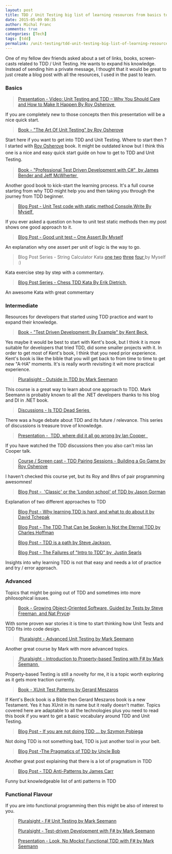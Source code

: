 ```yaml
---
layout: post
title: TDD / Unit Testing big list of learning resources from basics to advanced topics
date: 2015-05-09 00:35
author: Michal Franc
comments: true
categories: [Tech]
tags: [tdd]
permalink: /unit-testing/tdd-unit-testing-big-list-of-learning-resources-from-basics-to-advanced-topics/
---
```

One of my fellow dev friends asked about a set of links, books, screen-casts related to TDD / Unit Testing. He wants to expand his knowledge. Instead of sending him a private message, I thought that it would be great to just create a blog post with all the resources, I used in the past to learn.
<h3>Basics</h3>

<blockquote>
<a href="http://osherove.com/videos/2013/10/16/video-unit-testing-and-tdd-ndash-why-you-should-care-and-how.html">Presentation - Video: Unit Testing and TDD – Why You Should Care and How to Make It Happen By Roy Osherove </a>
</blockquote>
If you are completely new to those concepts then this presentation will be a nice quick start.

<blockquote>
<a href=" http://www.manning.com/osherove/">Book - "The Art Of Unit Testing" by Roy Osherove</a>
</blockquote>
Start here if you want to get into TDD and Unit Testing. Where to start then ? I started with <a href="http://osherove.com/">Roy Osherove</a> book. <span style="line-height: 1.5;">It might be outdated know but I think this one is a nice and easy quick start guide on how to get to TDD and Unit Testing. </span>

<blockquote>
<a href="http://www.amazon.com/Professional-Test-Driven-Development-Applications/dp/047064320X/">Book - "Professional Test Driven Development with C#"  by </a><a href="http://www.amazon.com/James-Bender/e/B004W11KOS/ref=dp_byline_cont_book_1" data-asin="B004W11KOS">James Bender</a><a href="http://www.amazon.com/Professional-Test-Driven-Development-Applications/dp/047064320X/"> and </a><a href="http://www.amazon.com/Jeff-McWherter/e/B004D4FGQM/ref=dp_byline_cont_book_2" data-asin="B004D4FGQM">Jeff McWherter</a><a href="http://www.amazon.com/Professional-Test-Driven-Development-Applications/dp/047064320X/"> </a>
</blockquote>
Another good book to kick-start the learning process. It's a full course starting from why TDD might help you and then taking you through the journey from TDD beginner.

<blockquote>
<a href="http://www.mfranc.com/unit-testing/unit-test-code-with-static-method-console-write/">Blog Post - Unit Test code with static method Console.Write By Myself </a>
</blockquote>
If you ever asked a question on how to unit test static methods then my post shows one good approach to it.

<blockquote>
<a href="http://www.mfranc.com/unit-testing/good-unit-test-one-assert/ ">Blog Post - Good unit test – One Assert By Myself</a>
</blockquote>
An explanation why one assert per unit of logic is the way to go.

<blockquote>
Blog Post Series - String Calculator Kata <a href="http://www.mfranc.com/tdd/tdd-commit-by-commit-string-calculator-i/">one </a><a href="http://www.mfranc.com/tdd/tdd-commit-by-commit-string-calculator-ii/">two</a> <a href="http://www.mfranc.com/tdd/tdd-commit-by-commit-string-calculator-kata-iii/">three</a> <a href="http://www.mfranc.com/tdd/tdd-commit-by-commit-string-calculator-kata-iv/">four </a>by Myself :)
</blockquote>
Kata exercise step by step with a commentary.

<blockquote>
<a href="http://www.daedtech.com/tag/unit-testing">Blog Post Series - Chess TDD Kata By </a><a title="Posts by Erik Dietrich" href="http://www.daedtech.com/author/erik" rel="author">Erik Dietrich</a><a href="http://www.daedtech.com/tag/unit-testing"> </a>
</blockquote>
An awesome Kata with great commentary
<h3>Intermediate</h3>
Resources for developers that started using TDD practice and want to expand their knowledge.
<blockquote>
<a href="http://www.amazon.com/Test-Driven-Development-By-Example/dp/0321146530/">Book - "Test Driven Development: By Example" by Kent Beck </a>
</blockquote>
Yes maybe it would be best to start with Kent's book, but I think it is more suitable for developers that tried TDD, did some smaller projects with it. In order to get most of Kent's book, I think that you need prior experience. Kent's book is like the bible that you will get back to from time to time to get new "A-HA" moments. It's is really worth revisiting it wit more practical experience.

<blockquote>
<a href="http://www.pluralsight.com/courses/outside-in-tdd">Pluralisight - Outside In TDD by Mark Seemann</a>
</blockquote>
This course is a great way to learn about one approach to TDD. Mark Seemann is probably known to all the .NET developers thanks to his blog and DI in .NET book.

<blockquote>
<a href="http://martinfowler.com/articles/is-tdd-dead/">Discussions - Is TDD Dead Series </a>
</blockquote>
There was a huge debate about TDD and its future / relevance. This series of discussions is treasure trove of knowledge.

<blockquote>
<a href="https://vimeo.com/68375232">Presentation -  TDD, where did it all go wrong by </a><a href="https://vimeo.com/68375232">Ian Cooper </a><a href="https://vimeo.com/68375232"> </a>
</blockquote>
If you have watched the TDD discussions then you also can't miss Ian Cooper talk.

<blockquote>
<a href=" http://courses.osherove.com/courses/tddpairing">Course / Screen cast - TDD Pairing Sessions - Building a Go Game by Roy Osherove</a>
</blockquote>
I haven't checked this course yet, but its Roy and 8hrs of pair programming awesomnes!

<blockquote>
<a href=" http://codemanship.co.uk/parlezuml/blog/?postid=987">Blog Post -  'Classic' or the 'London school' of TDD by Jason Gorman</a>
</blockquote>
Explanation of two different approaches to TDD

<blockquote>
<a href=" http://www.davesquared.net/2011/03/why-learning-tdd-is-hard-and-what-to-do.html/">Blog Post - Why learning TDD is hard, and what to do about it by David Tchepak</a>

<a href="http://hoff2.com/2014/01/24/tdd_is_a_path.html">Blog Post - The TDD That Can be Spoken Is Not the Eternal TDD by Charles Hoffman</a>

<a href="http://stevenjackson.github.io/2014/01/26/tdd-is-a-path/">Blog Post - TDD is a path by Steve Jackson </a>

<a href="http://blog.testdouble.com/posts/2014-01-25-the-failures-of-intro-to-tdd.html">Blog Post - The Failures of "Intro to TDD" by  Justin Searls</a>
</blockquote>
Insights into why learning TDD is not that easy and needs a lot of practice and try / error approach.

<h3>Advanced</h3>
Topics that might be going out of TDD and sometimes into more philosophical issues.
<blockquote>
<a href=" http://www.amazon.com/Growing-Object-Oriented-Software-Guided-Tests/dp/0321503627">Book - Growing Object-Oriented Software, Guided by Tests by Steve Freeman  and Nat Pryce</a>i
</blockquote>
With some proven war stories it is time to start thinking how Unit Tests and TDD fits into code design.

<blockquote>
 <a href=" http://www.pluralsight.com/courses/advanced-unit-testing">Pluralsight - Advanced Unit Testing by </a><a href="http://www.pluralsight.com/author/mark-seemann">Mark Seemann</a>
</blockquote>
Another great course by Mark with more advanced topics.

<blockquote>
<a href="http://www.pluralsight.com/courses/fsharp-property-based-testing-introduction"> Pluralsight - Introduction to Property-based Testing with F# by Mark Seemann </a>
</blockquote>
Property-based Testing is still a novelty for me, it is a topic worth exploring as it gets more traction currently.

<blockquote>
<a href="http://xunitpatterns.com/">Book - XUnit Test Patterns by Gerard Meszaros</a>
</blockquote>
If Kent's Beck book is a Bible then Gerard Meszaros book is a new Testament. Yes it has XUnit in its name but it really doesn't matter. Topics covered here are adaptable to all the technologies plus you need to read this book if you want to get a basic vocabulary around TDD and Unit Testing.

<blockquote>
<a href="http://simon-says-architecture.com/2012/06/27/if-you-are-not-doing-tdd/">Blog Post - If you are not doing TDD ... by Szymon Pobiega</a>
</blockquote>
Not doing TDD is not something bad, TDD is just another tool in your belt.

<blockquote>
<a href="http://blog.8thlight.com/uncle-bob/2013/03/06/ThePragmaticsOfTDD.html">Blog Post -The Pragmatics of TDD by Uncle Bob</a>
</blockquote>
Another great post explaining that there is a lot of pragmatism in TDD

<blockquote>
<a href=" http://blog.james-carr.org/2006/11/03/tdd-anti-patterns/ ">Blog Post - TDD Anti-Patterns by James Carr</a>
</blockquote>
Funny but knowledgeable list of anti patterns in TDD

<h3>Functional Flavour</h3>
If you are into functional programming then this might be also of interest to you.
<blockquote>
<a href="http://www.pluralsight.com/courses/fsharp-unit-testing">Pluralsight - F# Unit Testing by Mark Seemann</a>

<a href="http://www.pluralsight.com/courses/fsharp-test-driven-development">Pluralsight - Test-driven Development with F# by Mark Seemann</a>

<a href="http://www.infoq.com/presentations/mock-fsharp-tdd/">Presentation - Look, No Mocks! Functional TDD with F# by Mark Seemann</a>
</blockquote>
